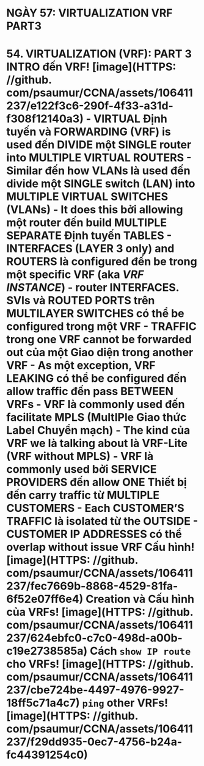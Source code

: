 # NGÀY 57: VIRTUALIZATION VRF PART3

# 54. VIRTUALIZATION (VRF): PART 3 INTRO đến VRF! [image](HTTPS: //github. com/psaumur/CCNA/assets/106411237/e122f3c6-290f-4f33-a31d-f308f12140a3) - VIRTUAL Định tuyến và FORWARDING (VRF) is used đến DIVIDE một SINGLE router into MULTIPLE VIRTUAL ROUTERS - Similar đến how VLANs là used đến divide một SINGLE switch (LAN) into MULTIPLE VIRTUAL SWITCHES (VLANs) - It does this bởi allowing một router đến build MULTIPLE SEPARATE Định tuyến TABLES - INTERFACES (LAYER 3 only) and ROUTERS là configured đến be trong một specific VRF (aka *VRF INSTANCE*) - router INTERFACES. SVIs và ROUTED PORTS trên MULTILAYER SWITCHES có thể be configured trong một VRF - TRAFFIC trong one VRF cannot be forwarded out của một Giao diện trong another VRF - As một exception, VRF LEAKING có thể be configured đến allow traffic đến pass BETWEEN VRFs - VRF là commonly used đến facilitate MPLS (MultIPle Giao thức Label Chuyển mạch) - The kind của VRF we là talking about là VRF-Lite (VRF without MPLS) - VRF là commonly used bởi SERVICE PROVIDERS đến allow ONE Thiết bị đến carry traffic từ MULTIPLE CUSTOMERS - Each CUSTOMER’S TRAFFIC là isolated từ the OUTSIDE - CUSTOMER IP ADDRESSES có thể overlap without issue VRF Cấu hình! [image](HTTPS: //github. com/psaumur/CCNA/assets/106411237/fec7669b-8868-4529-81fa-6f52e07ff6e4) Creation và Cấu hình của VRFs! [image](HTTPS: //github. com/psaumur/CCNA/assets/106411237/624ebfc0-c7c0-498d-a00b-c19e2738585a) Cách `show IP route` cho VRFs! [image](HTTPS: //github. com/psaumur/CCNA/assets/106411237/cbe724be-4497-4976-9927-18ff5c71a4c7) `ping` other VRFs! [image](HTTPS: //github. com/psaumur/CCNA/assets/106411237/f29dd935-0ec7-4756-b24a-fc44391254c0)